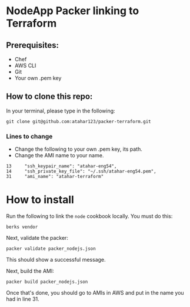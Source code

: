 # NodeApp Packer linking to Terraform

## Prerequisites:
- Chef
- AWS CLI
- Git
- Your own .pem key

## How to clone this repo:
In your terminal, please type in the following:
```
git clone git@github.com:atahar123/packer-terraform.git
```

### Lines to change
- Change the following to your own .pem key, its path.
- Change the AMI name to your name.
```
13     "ssh_keypair_name": "atahar-eng54",
14     "ssh_private_key_file": "~/.ssh/atahar-eng54.pem",
31     "ami_name": "atahar-terraform"
```

# How to install
Run the following to link the ```node``` cookbook locally. You must do this:
```
berks vendor
```

Next, validate the packer:
```
packer validate packer_nodejs.json
```
This should show a successful message.


Next, build the AMI:
```
packer build packer_nodejs.json
```


Once that's done, you should go to AMIs in AWS and put in the name you had in line 31.
